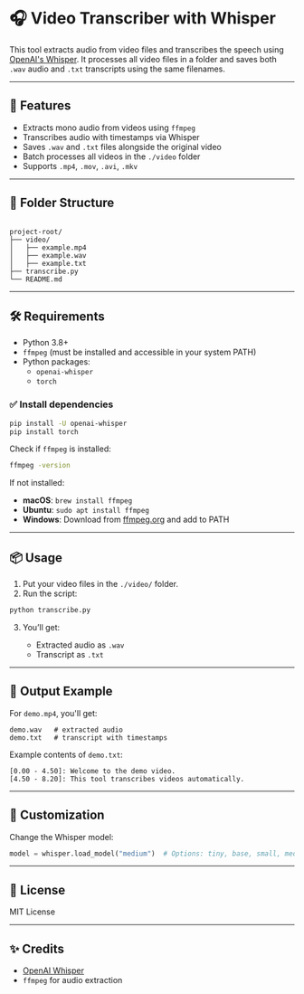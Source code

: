 
# 🎧 Video Transcriber with Whisper

This tool extracts audio from video files and transcribes the speech using [OpenAI's Whisper](https://github.com/openai/whisper). It processes all video files in a folder and saves both `.wav` audio and `.txt` transcripts using the same filenames.

---

## 🚀 Features

- Extracts mono audio from videos using `ffmpeg`
- Transcribes audio with timestamps via Whisper
- Saves `.wav` and `.txt` files alongside the original video
- Batch processes all videos in the `./video` folder
- Supports `.mp4`, `.mov`, `.avi`, `.mkv`

---

## 📁 Folder Structure

```

project-root/
├── video/
│   ├── example.mp4
│   ├── example.wav
│   ├── example.txt
├── transcribe.py
└── README.md

````

---

## 🛠️ Requirements

- Python 3.8+
- `ffmpeg` (must be installed and accessible in your system PATH)
- Python packages:
  - `openai-whisper`
  - `torch`

### ✅ Install dependencies

```bash
pip install -U openai-whisper
pip install torch
````

Check if `ffmpeg` is installed:

```bash
ffmpeg -version
```

If not installed:

* **macOS**: `brew install ffmpeg`
* **Ubuntu**: `sudo apt install ffmpeg`
* **Windows**: Download from [ffmpeg.org](https://ffmpeg.org/download.html) and add to PATH

---

## 📦 Usage

1. Put your video files in the `./video/` folder.
2. Run the script:

```bash
python transcribe.py
```

3. You’ll get:

   * Extracted audio as `.wav`
   * Transcript as `.txt`

---

## 🧠 Output Example

For `demo.mp4`, you'll get:

```
demo.wav   # extracted audio
demo.txt   # transcript with timestamps
```

Example contents of `demo.txt`:

```
[0.00 - 4.50]: Welcome to the demo video.
[4.50 - 8.20]: This tool transcribes videos automatically.
```

---

## 📌 Customization

Change the Whisper model:

```python
model = whisper.load_model("medium")  # Options: tiny, base, small, medium, large
```

---

## 🧾 License

MIT License

---

## ✨ Credits

* [OpenAI Whisper](https://github.com/openai/whisper)
* `ffmpeg` for audio extraction

```
```

